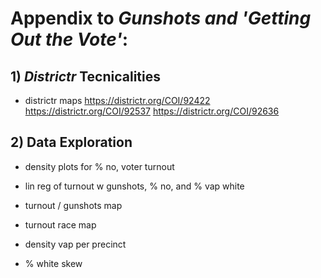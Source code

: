 # Appendix to *Gunshots and 'Getting Out the Vote'*:

## 1) *Districtr* Tecnicalities

- districtr maps
https://districtr.org/COI/92422
https://districtr.org/COI/92537
https://districtr.org/COI/92636

## 2) Data Exploration

- density plots for % no, voter turnout

- lin reg of turnout w gunshots, % no, and % vap white
- turnout / gunshots map
- turnout race map

- density vap per precinct
- % white skew


